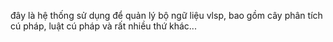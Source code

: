 đây là hệ thống sử dụng để quản lý bộ ngữ liệu vlsp, bao gồm cây phân tích cú pháp, luật cú pháp và rất nhiều thứ khác...
